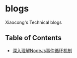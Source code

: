 # blogs
Xiaocong's Technical blogs

## Table of Contents
* [深入理解NodeJs事件循环机制](https://github.com/XiaocongDong/blogs/issues/1)
